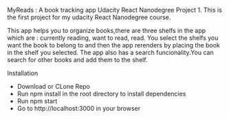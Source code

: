 MyReads : A book tracking app
Udacity React Nanodegree Project 1.
This is  the  first project for my udacity React Nanodegree course.

This app helps you to organize books,there are three shelfs  in the app which are : currently reading, want to read, read.
You select the shelfs you want the book to belong to and then the app rerenders by placing the book in the shelf you selected.
The app also has a search funcionality.You can search for other books and add them to the shelf.

Installation
 * Download or CLone Repo
 * Run npm install in the root directory to install dependencies
 * Run npm start
 * Go to http://localhost:3000 in your browser  
